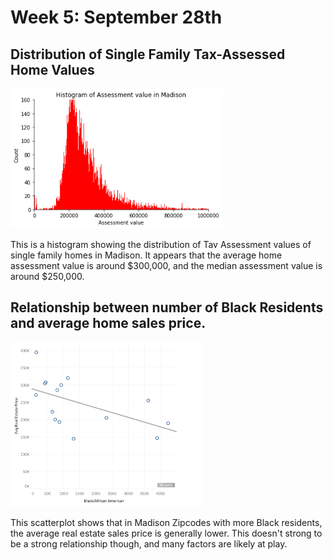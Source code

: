 # Week 5: September 28th

## Distribution of Single Family Tax-Assessed Home Values
<img src="./media/Week5_Hist.png" alt="image-20200524142738004" style="zoom:80%;" />

This is a histogram showing the distribution of Tav Assessment values of single family homes in Madison. It appears that the average home assessment value is around $300,000, and the median assessment value is around $250,000.

## Relationship between number of Black Residents and average home sales price.
<img src="./media/Week5_RaceAvgRealEstateCost.png" alt="image-20200524142738004" style="zoom:30%;" />

This scatterplot shows that in Madison Zipcodes with more Black residents, the average real estate sales price is generally lower. This doesn't strong to be a strong relationship though, and many factors are likely at play.